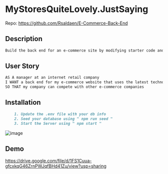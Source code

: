 # MyStoresQuiteLovely.JustSaying

Repo: https://github.com/Rsaldaen/E-Commerce-Back-End

## Description
```md
Build the back end for an e-commerce site by modifying starter code and configure a working Express.js API to use Sequelize to interact with a MySQL database.
```

## User Story

```md
AS A manager at an internet retail company
I WANT a back end for my e-commerce website that uses the latest technologies
SO THAT my company can compete with other e-commerce companies
```

## Installation
```md
    1. Update the .env file with your db info
    2. Seed your database using " npm run seed "
    3. Start the Server using " npm start "
```

![image](https://user-images.githubusercontent.com/101837927/167278696-efaa7b1d-5f40-4443-bc95-82b4e80a5d01.png)

## Demo
https://drive.google.com/file/d/1FS1Cuua-gfcxkqG46ZrnPWJqfBHd41Zu/view?usp=sharing
